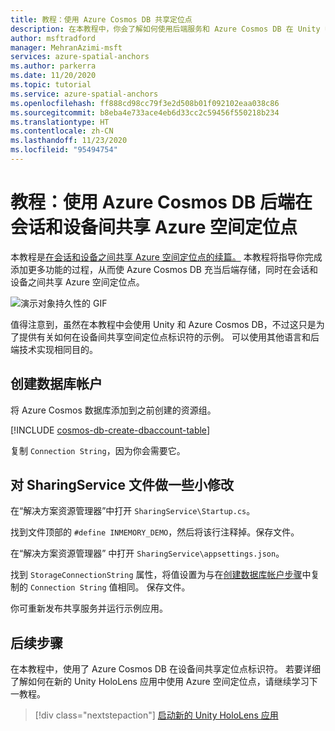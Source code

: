 ```yaml
---
title: 教程：使用 Azure Cosmos DB 共享定位点
description: 在本教程中，你会了解如何使用后端服务和 Azure Cosmos DB 在 Unity 中的 Android/iOS 设备间共享 Azure 空间定位点标识符。
author: msftradford
manager: MehranAzimi-msft
services: azure-spatial-anchors
ms.author: parkerra
ms.date: 11/20/2020
ms.topic: tutorial
ms.service: azure-spatial-anchors
ms.openlocfilehash: ff888cd98cc79f3e2d508b01f092102eaa038c86
ms.sourcegitcommit: b8eba4e733ace4eb6d33cc2c59456f550218b234
ms.translationtype: HT
ms.contentlocale: zh-CN
ms.lasthandoff: 11/23/2020
ms.locfileid: "95494754"
---
```

# <a name="tutorial-sharing-azure-spatial-anchors-across-sessions-and-devices-with-an-azure-cosmos-db-back-end"></a>教程：使用 Azure Cosmos DB 后端在会话和设备间共享 Azure 空间定位点

本教程是[在会话和设备之间共享 Azure 空间定位点的续篇。](../../../articles/spatial-anchors/tutorials/tutorial-share-anchors-across-devices.md) 本教程将指导你完成添加更多功能的过程，从而使 Azure Cosmos DB 充当后端存储，同时在会话和设备之间共享 Azure 空间定位点。

![演示对象持久性的 GIF](./media/persistence.gif)

值得注意到，虽然在本教程中会使用 Unity 和 Azure Cosmos DB，不过这只是为了提供有关如何在设备间共享空间定位点标识符的示例。 可以使用其他语言和后端技术实现相同目的。

## <a name="create-a-database-account"></a>创建数据库帐户

将 Azure Cosmos 数据库添加到之前创建的资源组。

[!INCLUDE [cosmos-db-create-dbaccount-table](../../../includes/cosmos-db-create-dbaccount-table.md)]

复制 `Connection String`，因为你会需要它。

## <a name="make-minor-changes-to-the-sharingservice-files"></a>对 SharingService 文件做一些小修改

在“解决方案资源管理器”中打开 `SharingService\Startup.cs`。

找到文件顶部的 `#define INMEMORY_DEMO`，然后将该行注释掉。保存文件。

在“解决方案资源管理器”  中打开 `SharingService\appsettings.json`。

找到 `StorageConnectionString` 属性，将值设置为与在[创建数据库帐户步骤](#create-a-database-account)中复制的 `Connection String` 值相同。 保存文件。

你可重新发布共享服务并运行示例应用。

## <a name="next-steps"></a>后续步骤

在本教程中，使用了 Azure Cosmos DB 在设备间共享定位点标识符。 若要详细了解如何在新的 Unity HoloLens 应用中使用 Azure 空间定位点，请继续学习下一教程。

> [!div class="nextstepaction"]
> [启动新的 Unity HoloLens 应用](./tutorial-new-unity-hololens-app.md)
